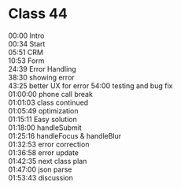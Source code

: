 # Class 44

00:00 Intro  
00:34 Start  
05:51 CRM  
10:53 Form  
24:39 Error Handling  
38:30 showing error  
43:25 better UX for error
54:00 testing and bug fix  
01:00:00 phone call break  
01:01:03 class continued  
01:05:49 optimization  
01:15:11 Easy solution  
01:18:00 handleSubmit  
01:25:16 handleFocus & handleBlur  
01:32:53 error correction  
01:36:58 error update  
01:42:35 next class plan  
01:47:00 json parse  
01:53:43 discussion

